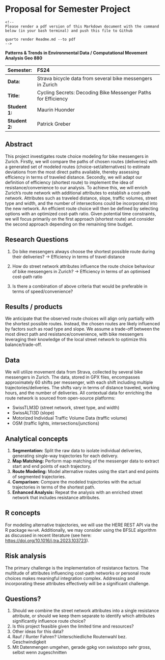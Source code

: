 # Proposal for Semester Project

```{=html}
<!-- 
Please render a pdf version of this Markdown document with the command below (in your bash terminal) and push this file to Github

quarto render Readme.md --to pdf
-->
```
**Patterns & Trends in Environmental Data / Computational Movement Analysis Geo 880**

| Semester:      | FS24                                                          |
|:-----------------------|:-----------------------------------------------|
| **Data:**      | Strava bicycle data from several bike messengers in Zurich    |
| **Title:**     | Cycling Secrets: Decoding Bike Messenger Paths for Efficiency |
| **Student 1:** | Maurin Huonder                                                |
| **Student 2:** | Patrick Greber                                                |

## Abstract

This project investigates route choice modeling for bike messengers in Zurich. Firstly, we will compare the paths of chosen routes (deliveries) with a generated set of modeled routes (choice-set/alternatives) to estimate deviations from the most direct paths available, thereby assessing efficiency in terms of traveled distance. Secondly, we will adapt our definition of efficiency (shortest route) to implement the idea of resistance/convenience to our analysis. To achieve this, we will enrich Zurich’s route network with additional attributes to establish a cost-path network. Attributes such as traveled distance, slope, traffic volumes, street type and width, and the number of intersections could be incorporated into the new network. An efficient route choice will then be defined by selecting options with an optimized cost-path ratio. Given potential time constraints, we will focus primarily on the first approach (shortest route) and consider the second approach depending on the remaining time budget.

## Research Questions

1.  Do bike messengers always choose the shortest possible route during their deliveries? -\> Efficiency in terms of travel distance

2.  How do street network attributes influence the route choice behaviour of bike messengers in Zurich? -\> Efficiency in terms of an optimised cost-path ratio

3.  Is there a combination of above criteria that would be preferable in terms of speed/convenience?

## Results / products

We anticipate that the observed route choices will align only partially with the shortest possible routes. Instead, the chosen routes are likely influenced by factors such as road type and slope. We assume a trade-off between the most direct path and resistance/convenience, with bike messengers leveraging their knowledge of the local street network to optimize this balance/trade-off.

## Data

We will utilize movement data from Strava, collected by several bike messengers in Zurich. The data, stored in GPX files, encompasses approximately 60 shifts per messenger, with each shift including multiple trajectories/deliveries. The shifts vary in terms of distance traveled, working hours, and the number of deliveries. All contextual data for enriching the route network is sourced from open-source platforms:

-   SwissTLM3D (street network, street type, and width)
-   SwissALTI3D (slope)
-   Motorized Individual Traffic Volume Data (traffic volume)
-   OSM (traffic lights, intersections/junctions)

## Analytical concepts

1.  **Segmentation:** Split the raw data to isolate individual deliveries, generating single-way trajectories for each delivery.
2.  **Map Matching:** Perform map matching of the messenger data to extract start and end points of each trajectory.
3.  **Route Modeling:** Model alternative routes using the start and end points of segmented trajectories.
4.  **Comparison:** Compare the modeled trajectories with the actual trajectories in terms of the shortest path.
5.  **Enhanced Analysis:** Repeat the analysis with an enriched street network that includes resistance attributes.

## R concepts

For modeling alternative trajectories, we will use the HERE REST API via the R package `HereR`. Additionally, we may consider using the BFSLE algorithm as discussed in recent literature (see here: <https://doi.org/10.1016/j.tra.2023.103723>).

## Risk analysis

The primary challenge is the implementation of resistance factors. The multitude of attributes influencing cost-path networks or personal route choices makes meaningful integration complex. Addressing and incorporating these attributes effectively will be a significant challenge.

## Questions?

1.  Should we combine the street network attributes into a single resistance attribute, or should we keep them separate to identify which attributes significantly influence route choice?
2.  Is this project feasible given the limited time and resources?
3.  Other ideas for this data?
4. Rauf / Runter Fahren? Unterschiedliche Routenwahl bez. Geschwindigkeit
5. Mit Datenmengen umgehen, gerade gpkg von swisstopo sehr gross, selbst wenn zugeschnitten
